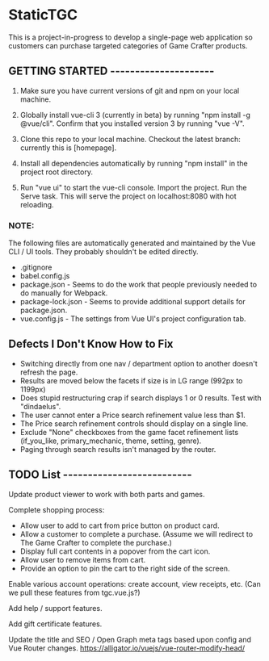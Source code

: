 # StaticTGC
This is a project-in-progress to develop a single-page web application so customers can purchase targeted categories of Game Crafter products.

## GETTING STARTED ---------------------

1. Make sure you have current versions of git and npm on your local machine.

2. Globally install vue-cli 3 (currently in beta) by running "npm install -g @vue/cli". Confirm that you installed version 3 by running "vue -V".

3. Clone this repo to your local machine. Checkout the latest branch: currently this is [homepage].

4. Install all dependencies automatically by running "npm install" in the project root directory.

5. Run "vue ui" to start the vue-cli console. Import the project. Run the Serve task. This will serve the project on localhost:8080 with hot reloading.

### NOTE:
The following files are automatically generated and maintained by the Vue CLI / UI tools. They probably shouldn't be edited directly.
* .gitignore
* babel.config.js
* package.json - Seems to do the work that people previously needed to do manually for Webpack.
* package-lock.json - Seems to provide additional support details for package.json.
* vue.config.js - The settings from Vue UI's project configuration tab.

## Defects I Don't Know How to Fix
* Switching directly from one nav / department option to another doesn't refresh the page.
* Results are moved below the facets if size is in LG range (992px to 1199px)
* Does stupid restructuring crap if search displays 1 or 0 results. Test with "dindaelus".
* The user cannot enter a Price search refinement value less than $1.
* The Price search refinement controls should display on a single line.
* Exclude "None" checkboxes from the game facet refinement lists (if_you_like, primary_mechanic, theme, setting, genre).
* Paging through search results isn't managed by the router.

## TODO List --------------------------

Update product viewer to work with both parts and games.

Complete shopping process:
* Allow user to add to cart from price button on product card.
* Allow a customer to complete a purchase. (Assume we will redirect to The Game Crafter to complete the purchase.)
* Display full cart contents in a popover from the cart icon.
* Allow user to remove items from cart.
* Provide an option to pin the cart to the right side of the screen.

Enable various account operations: create account, view receipts, etc. (Can we pull these features from tgc.vue.js?)

Add help / support features.

Add gift certificate features.

Update the title and SEO / Open Graph meta tags based upon config and Vue Router changes. https://alligator.io/vuejs/vue-router-modify-head/
